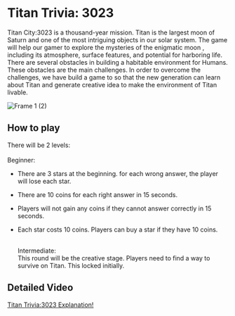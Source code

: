 # Titan Trivia: 3023

Titan City:3023 is a thousand-year mission. Titan is the largest moon of Saturn and one of the most intriguing objects in our solar system. The game will help our gamer to explore the mysteries of the enigmatic moon , including its atmosphere, surface features, and potential for harboring life. There are several obstacles in building a habitable environment for Humans. These obstacles are the main challenges. In order to overcome the challenges, we have build a game to so that the new generation can learn about Titan and generate creative idea to make the environment of Titan livable.

![Frame 1 (2)](https://github.com/Fairooz14/NASA_SpaceApp_2023/assets/102751153/614f6566-24d7-4ea6-bfb0-fbb207aa0757)

## How to play
There will be 2 levels:<br>
<br>
Beginner:<br>
- There are 3 stars at the beginning. for each wrong answer, the player will lose each star.
- There are 10 coins for each right answer in 15 seconds.
- Players will not gain any coins if they cannot answer correctly in 15 seconds.
- Each star costs 10 coins. Players can buy a star if they have 10 coins.

  <br>
  Intermediate:<br>
  This round will be the creative stage. Players need to find a way to survive on Titan. This locked initially.

## Detailed Video
[Titan Trivia:3023 Explanation!](https://youtu.be/MyXgpcYsAKw?si=KzIVJxdJGKz6oFem)


